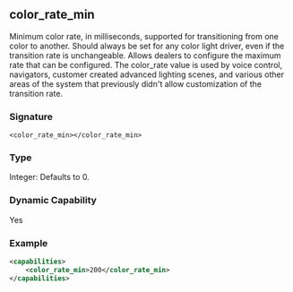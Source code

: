 ## color\_rate\_min

Minimum color rate, in milliseconds, supported for transitioning from one color to another.  Should always be set for any color light driver, even if the transition rate is unchangeable. Allows dealers to configure the maximum rate that can be configured. The color\_rate value is used by voice control, navigators, customer created advanced lighting scenes, and various other areas of the system that previously didn't allow customization of the transition rate.



### Signature

`<color_rate_min></color_rate_min>`


### Type

Integer: Defaults to 0.


### Dynamic Capability

Yes


### Example

```xml
<capabilities>
    <color_rate_min>200</color_rate_min>
</capabilities>
```
